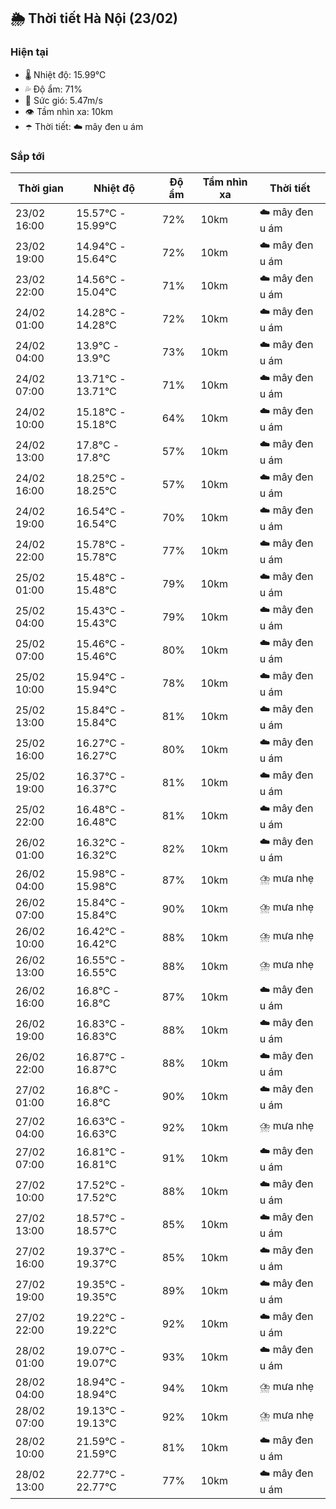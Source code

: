 ## 🌦️ Thời tiết Hà Nội (23/02)

### Hiện tại

- 🌡️ Nhiệt độ: 15.99℃
- 💦 Độ ẩm: 71%
- 💨 Sức gió: 5.47m/s
- 👁️ Tầm nhìn xa: 10km
- ☂️ Thời tiết: ☁️ mây đen u ám

### Sắp tới

| Thời gian | Nhiệt độ | Độ ẩm | Tầm nhìn xa | Thời tiết |
| --- | --- | --- | --- | --- |
| 23/02 16:00 | 15.57℃ - 15.99℃ | 72% | 10km | ☁️ mây đen u ám |
| 23/02 19:00 | 14.94℃ - 15.64℃ | 72% | 10km | ☁️ mây đen u ám |
| 23/02 22:00 | 14.56℃ - 15.04℃ | 71% | 10km | ☁️ mây đen u ám |
| 24/02 01:00 | 14.28℃ - 14.28℃ | 72% | 10km | ☁️ mây đen u ám |
| 24/02 04:00 | 13.9℃ - 13.9℃ | 73% | 10km | ☁️ mây đen u ám |
| 24/02 07:00 | 13.71℃ - 13.71℃ | 71% | 10km | ☁️ mây đen u ám |
| 24/02 10:00 | 15.18℃ - 15.18℃ | 64% | 10km | ☁️ mây đen u ám |
| 24/02 13:00 | 17.8℃ - 17.8℃ | 57% | 10km | ☁️ mây đen u ám |
| 24/02 16:00 | 18.25℃ - 18.25℃ | 57% | 10km | ☁️ mây đen u ám |
| 24/02 19:00 | 16.54℃ - 16.54℃ | 70% | 10km | ☁️ mây đen u ám |
| 24/02 22:00 | 15.78℃ - 15.78℃ | 77% | 10km | ☁️ mây đen u ám |
| 25/02 01:00 | 15.48℃ - 15.48℃ | 79% | 10km | ☁️ mây đen u ám |
| 25/02 04:00 | 15.43℃ - 15.43℃ | 79% | 10km | ☁️ mây đen u ám |
| 25/02 07:00 | 15.46℃ - 15.46℃ | 80% | 10km | ☁️ mây đen u ám |
| 25/02 10:00 | 15.94℃ - 15.94℃ | 78% | 10km | ☁️ mây đen u ám |
| 25/02 13:00 | 15.84℃ - 15.84℃ | 81% | 10km | ☁️ mây đen u ám |
| 25/02 16:00 | 16.27℃ - 16.27℃ | 80% | 10km | ☁️ mây đen u ám |
| 25/02 19:00 | 16.37℃ - 16.37℃ | 81% | 10km | ☁️ mây đen u ám |
| 25/02 22:00 | 16.48℃ - 16.48℃ | 81% | 10km | ☁️ mây đen u ám |
| 26/02 01:00 | 16.32℃ - 16.32℃ | 82% | 10km | ☁️ mây đen u ám |
| 26/02 04:00 | 15.98℃ - 15.98℃ | 87% | 10km | ⛈️ mưa nhẹ |
| 26/02 07:00 | 15.84℃ - 15.84℃ | 90% | 10km | ⛈️ mưa nhẹ |
| 26/02 10:00 | 16.42℃ - 16.42℃ | 88% | 10km | ⛈️ mưa nhẹ |
| 26/02 13:00 | 16.55℃ - 16.55℃ | 88% | 10km | ⛈️ mưa nhẹ |
| 26/02 16:00 | 16.8℃ - 16.8℃ | 87% | 10km | ☁️ mây đen u ám |
| 26/02 19:00 | 16.83℃ - 16.83℃ | 88% | 10km | ☁️ mây đen u ám |
| 26/02 22:00 | 16.87℃ - 16.87℃ | 88% | 10km | ☁️ mây đen u ám |
| 27/02 01:00 | 16.8℃ - 16.8℃ | 90% | 10km | ☁️ mây đen u ám |
| 27/02 04:00 | 16.63℃ - 16.63℃ | 92% | 10km | ⛈️ mưa nhẹ |
| 27/02 07:00 | 16.81℃ - 16.81℃ | 91% | 10km | ☁️ mây đen u ám |
| 27/02 10:00 | 17.52℃ - 17.52℃ | 88% | 10km | ☁️ mây đen u ám |
| 27/02 13:00 | 18.57℃ - 18.57℃ | 85% | 10km | ☁️ mây đen u ám |
| 27/02 16:00 | 19.37℃ - 19.37℃ | 85% | 10km | ☁️ mây đen u ám |
| 27/02 19:00 | 19.35℃ - 19.35℃ | 89% | 10km | ☁️ mây đen u ám |
| 27/02 22:00 | 19.22℃ - 19.22℃ | 92% | 10km | ☁️ mây đen u ám |
| 28/02 01:00 | 19.07℃ - 19.07℃ | 93% | 10km | ☁️ mây đen u ám |
| 28/02 04:00 | 18.94℃ - 18.94℃ | 94% | 10km | ⛈️ mưa nhẹ |
| 28/02 07:00 | 19.13℃ - 19.13℃ | 92% | 10km | ⛈️ mưa nhẹ |
| 28/02 10:00 | 21.59℃ - 21.59℃ | 81% | 10km | ☁️ mây đen u ám |
| 28/02 13:00 | 22.77℃ - 22.77℃ | 77% | 10km | ☁️ mây đen u ám |
